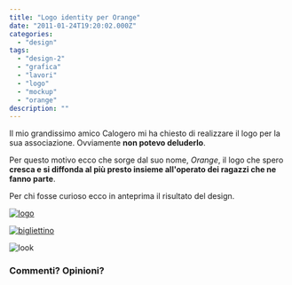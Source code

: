 ```yaml
---
title: "Logo identity per Orange"
date: "2011-01-24T19:20:02.000Z"
categories:
  - "design"
tags:
  - "design-2"
  - "grafica"
  - "lavori"
  - "logo"
  - "mockup"
  - "orange"
description: ""
---
```


Il mio grandissimo amico Calogero mi ha chiesto di realizzare il logo per la sua associazione. Ovviamente **non potevo deluderlo**.

Per questo motivo ecco che sorge dal suo nome, _Orange_, il logo che spero **cresca e si diffonda al più presto insieme all'operato dei ragazzi che ne fanno parte**.

Per chi fosse curioso ecco in anteprima il risultato del design.

[![](https://enricodeleo.s3.eu-south-1.amazonaws.com/uploads/2011/01/logo.jpg "logo")](https://enricodeleo.s3.eu-south-1.amazonaws.com/uploads/2011/01/logo.jpg")

[![](https://enricodeleo.s3.eu-south-1.amazonaws.com/uploads/2011/01/bigliettino-1024x724.jpg "bigliettino")](https://enricodeleo.s3.eu-south-1.amazonaws.com/uploads/2011/01/bigliettino.jpg")

![](https://enricodeleo.s3.eu-south-1.amazonaws.com/uploads/2011/01/look.png "look")

### **Commenti? Opinioni?**
